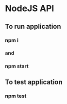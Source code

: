 # NodeJS API

## To run application

### npm i

### and

### npm start

## To test application

### npm test
